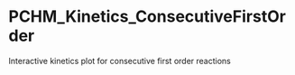 # PCHM_Kinetics_ConsecutiveFirstOrder
Interactive kinetics plot for consecutive first order reactions
